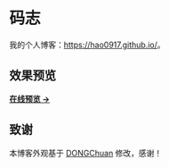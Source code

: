 # 码志

我的个人博客：<https://hao0917.github.io/>。


## 效果预览

**[在线预览 &rarr;](https://hao0917.github.io/)**

## 致谢

本博客外观基于 [DONGChuan](http://dongchuan.github.io) 修改，感谢！

> [1]: https://github.com/mzlogin/chinese-copywriting-guidelines
> [2]: https://help.github.com/articles/setting-up-your-pages-site-locally-with-jekyll/
> [3]: https://github.com/mzlogin/mzlogin.github.io/issues/2
